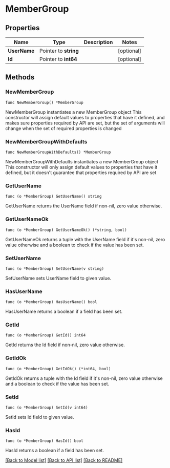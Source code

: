 # MemberGroup

## Properties

Name | Type | Description | Notes
------------ | ------------- | ------------- | -------------
**UserName** | Pointer to **string** |  | [optional] 
**Id** | Pointer to **int64** |  | [optional] 

## Methods

### NewMemberGroup

`func NewMemberGroup() *MemberGroup`

NewMemberGroup instantiates a new MemberGroup object
This constructor will assign default values to properties that have it defined,
and makes sure properties required by API are set, but the set of arguments
will change when the set of required properties is changed

### NewMemberGroupWithDefaults

`func NewMemberGroupWithDefaults() *MemberGroup`

NewMemberGroupWithDefaults instantiates a new MemberGroup object
This constructor will only assign default values to properties that have it defined,
but it doesn't guarantee that properties required by API are set

### GetUserName

`func (o *MemberGroup) GetUserName() string`

GetUserName returns the UserName field if non-nil, zero value otherwise.

### GetUserNameOk

`func (o *MemberGroup) GetUserNameOk() (*string, bool)`

GetUserNameOk returns a tuple with the UserName field if it's non-nil, zero value otherwise
and a boolean to check if the value has been set.

### SetUserName

`func (o *MemberGroup) SetUserName(v string)`

SetUserName sets UserName field to given value.

### HasUserName

`func (o *MemberGroup) HasUserName() bool`

HasUserName returns a boolean if a field has been set.

### GetId

`func (o *MemberGroup) GetId() int64`

GetId returns the Id field if non-nil, zero value otherwise.

### GetIdOk

`func (o *MemberGroup) GetIdOk() (*int64, bool)`

GetIdOk returns a tuple with the Id field if it's non-nil, zero value otherwise
and a boolean to check if the value has been set.

### SetId

`func (o *MemberGroup) SetId(v int64)`

SetId sets Id field to given value.

### HasId

`func (o *MemberGroup) HasId() bool`

HasId returns a boolean if a field has been set.


[[Back to Model list]](../README.md#documentation-for-models) [[Back to API list]](../README.md#documentation-for-api-endpoints) [[Back to README]](../README.md)


